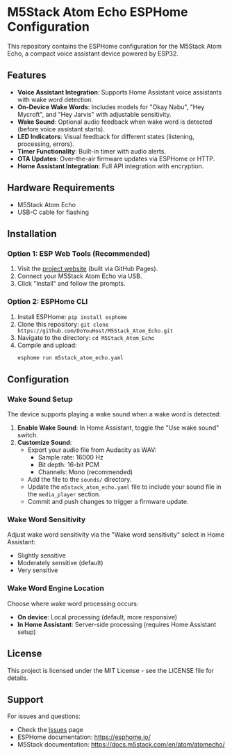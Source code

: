 # M5Stack Atom Echo ESPHome Configuration

This repository contains the ESPHome configuration for the M5Stack Atom Echo, a compact voice assistant device powered by ESP32.

## Features

- **Voice Assistant Integration**: Supports Home Assistant voice assistants with wake word detection.
- **On-Device Wake Words**: Includes models for "Okay Nabu", "Hey Mycroft", and "Hey Jarvis" with adjustable sensitivity.
- **Wake Sound**: Optional audio feedback when wake word is detected (before voice assistant starts).
- **LED Indicators**: Visual feedback for different states (listening, processing, errors).
- **Timer Functionality**: Built-in timer with audio alerts.
- **OTA Updates**: Over-the-air firmware updates via ESPHome or HTTP.
- **Home Assistant Integration**: Full API integration with encryption.

## Hardware Requirements

- M5Stack Atom Echo
- USB-C cable for flashing

## Installation

### Option 1: ESP Web Tools (Recommended)

1. Visit the [project website](https://doyouhost.github.io/M5Stack_Atom_Echo/) (built via GitHub Pages).
2. Connect your M5Stack Atom Echo via USB.
3. Click "Install" and follow the prompts.

### Option 2: ESPHome CLI

1. Install ESPHome: `pip install esphome`
2. Clone this repository: `git clone https://github.com/DoYouHost/M5Stack_Atom_Echo.git`
3. Navigate to the directory: `cd M5Stack_Atom_Echo`
4. Compile and upload:
   ```bash
   esphome run m5stack_atom_echo.yaml
   ```

## Configuration

### Wake Sound Setup

The device supports playing a wake sound when a wake word is detected:

1. **Enable Wake Sound**: In Home Assistant, toggle the "Use wake sound" switch.
2. **Customize Sound**: 
   - Export your audio file from Audacity as WAV:
     - Sample rate: 16000 Hz
     - Bit depth: 16-bit PCM
     - Channels: Mono (recommended)
   - Add the file to the `sounds/` directory.
   - Update the `m5stack_atom_echo.yaml` file to include your sound file in the `media_player` section.
   - Commit and push changes to trigger a firmware update.

### Wake Word Sensitivity

Adjust wake word sensitivity via the "Wake word sensitivity" select in Home Assistant:
- Slightly sensitive
- Moderately sensitive (default)
- Very sensitive

### Wake Word Engine Location

Choose where wake word processing occurs:
- **On device**: Local processing (default, more responsive)
- **In Home Assistant**: Server-side processing (requires Home Assistant setup)

## License

This project is licensed under the MIT License - see the LICENSE file for details.

## Support

For issues and questions:
- Check the [Issues](https://github.com/DoYouHost/M5Stack_Atom_Echo/issues) page
- ESPHome documentation: https://esphome.io/
- M5Stack documentation: https://docs.m5stack.com/en/atom/atomecho/
